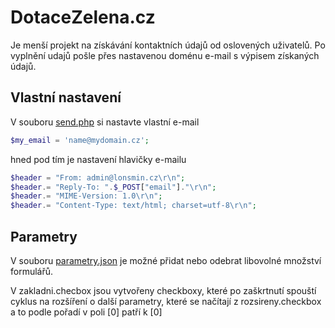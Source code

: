 # DotaceZelena.cz
Je menší projekt na získávání kontaktních údajů od oslovených uživatelů. Po vyplnění udajů pošle přes nastavenou doménu e-mail s výpisem získaných údajů.

## Vlastní nastavení
V souboru [send.php](https://github.com/lonsmin/DotaceZelena.cz/blob/main/send.php) si nastavte vlastní e-mail

```PHP
$my_email = 'name@mydomain.cz';
```
hned pod tím je nastavení hlavičky e-mailu

```PHP
$header = "From: admin@lonsmin.cz\r\n"; 
$header.= "Reply-To: ".$_POST["email"]."\r\n";
$header.= "MIME-Version: 1.0\r\n"; 
$header.= "Content-Type: text/html; charset=utf-8\r\n";
```
## Parametry
V souboru [parametry.json](https://github.com/lonsmin/DotaceZelena.cz/blob/main/parametry.json) je možné přidat nebo odebrat libovolné množství formulářů.

V zakladni.checbox jsou vytvořeny checkboxy, které po zaškrtnutí spouští cyklus na rozšíření o další parametry, které se načítají z rozsireny.checkbox a to podle pořadí v poli [0] patří k [0]
